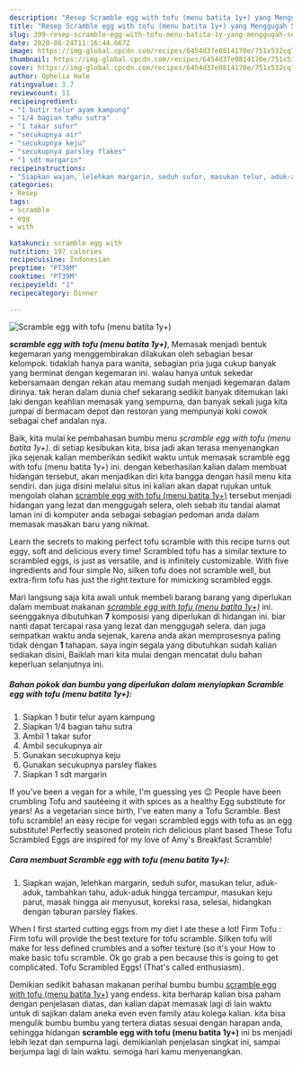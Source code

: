 ```yaml
---
description: "Resep Scramble egg with tofu (menu batita 1y+) yang Menggugah Selera"
title: "Resep Scramble egg with tofu (menu batita 1y+) yang Menggugah Selera"
slug: 399-resep-scramble-egg-with-tofu-menu-batita-1y-yang-menggugah-selera
date: 2020-08-24T11:16:44.667Z
image: https://img-global.cpcdn.com/recipes/6454d37e0814170e/751x532cq70/scramble-egg-with-tofu-menu-batita-1y-foto-resep-utama.jpg
thumbnail: https://img-global.cpcdn.com/recipes/6454d37e0814170e/751x532cq70/scramble-egg-with-tofu-menu-batita-1y-foto-resep-utama.jpg
cover: https://img-global.cpcdn.com/recipes/6454d37e0814170e/751x532cq70/scramble-egg-with-tofu-menu-batita-1y-foto-resep-utama.jpg
author: Ophelia Hale
ratingvalue: 3.7
reviewcount: 11
recipeingredient:
- "1 butir telur ayam kampung"
- "1/4 bagian tahu sutra"
- "1 takar sufor"
- "secukupnya air"
- "secukupnya keju"
- "secukupnya parsley flakes"
- "1 sdt margarin"
recipeinstructions:
- "Siapkan wajan, lelehkan margarin, seduh sufor, masukan telur, aduk-aduk, tambahkan tahu, aduk-aduk hingga tercampur, masukan keju parut, masak hingga air menyusut, koreksi rasa, selesai, hidangkan dengan taburan parsley flakes."
categories:
- Resep
tags:
- scramble
- egg
- with

katakunci: scramble egg with 
nutrition: 197 calories
recipecuisine: Indonesian
preptime: "PT30M"
cooktime: "PT39M"
recipeyield: "1"
recipecategory: Dinner

---
```



![Scramble egg with tofu (menu batita 1y+)](https://img-global.cpcdn.com/recipes/6454d37e0814170e/751x532cq70/scramble-egg-with-tofu-menu-batita-1y-foto-resep-utama.jpg)

<b><i>scramble egg with tofu (menu batita 1y+)</i></b>, Memasak menjadi bentuk kegemaran yang menggembirakan dilakukan oleh sebagian besar kelompok. tidaklah hanya para wanita, sebagian pria juga cukup banyak yang berminat dengan kegemaran ini. walau hanya untuk sekedar kebersamaan dengan rekan atau memang sudah menjadi kegemaran dalam dirinya. tak heran dalam dunia chef sekarang sedikit banyak ditemukan laki laki dengan keahlian memasak yang sempurna, dan banyak sekali juga kita jumpai di bermacam depot dan restoran yang mempunyai koki cowok sebagai chef andalan nya.

Baik, kita mulai ke pembahasan bumbu menu <i>scramble egg with tofu (menu batita 1y+)</i>. di setiap kesibukan kita, bisa jadi akan terasa menyenangkan jika sejenak kalian memberikan sedikit waktu untuk memasak scramble egg with tofu (menu batita 1y+) ini. dengan keberhasilan kalian dalam membuat hidangan tersebut, akan menjadikan diri kita bangga dengan hasil menu kita sendiri. dan juga disini melalui situs ini kalian akan dapat rujukan untuk mengolah olahan <u>scramble egg with tofu (menu batita 1y+)</u> tersebut menjadi hidangan yang lezat dan menggugah selera, oleh sebab itu tandai alamat laman ini di komputer anda sebagai sebagian pedoman anda dalam memasak masakan baru yang nikmat.

Learn the secrets to making perfect tofu scramble with this recipe turns out eggy, soft and delicious every time! Scrambled tofu has a similar texture to scrambled eggs, is just as versatile, and is infinitely customizable. With five ingredients and four simple No, silken tofu does not scramble well, but extra-firm tofu has just the right texture for mimicking scrambled eggs.


Mari langsung saja kita awali untuk membeli barang barang yang diperlukan dalam membuat makanan <u><i>scramble egg with tofu (menu batita 1y+)</i></u> ini. seenggaknya dibutuhkan <b>7</b> komposisi yang diperlukan di hidangan ini. biar nanti dapat tercapai rasa yang lezat dan menggugah selera. dan juga sempatkan waktu anda sejenak, karena anda akan memprosesnya paling tidak dengan <b>1</b> tahapan. saya ingin segala yang dibutuhkan sudah kalian sediakan disini, Baiklah mari kita mulai dengan mencatat dulu bahan keperluan selanjutnya ini.

<!--inarticleads1-->

##### Bahan pokok dan bumbu yang diperlukan dalam menyiapkan Scramble egg with tofu (menu batita 1y+):

1. Siapkan 1 butir telur ayam kampung
1. Siapkan 1/4 bagian tahu sutra
1. Ambil 1 takar sufor
1. Ambil secukupnya air
1. Gunakan secukupnya keju
1. Gunakan secukupnya parsley flakes
1. Siapkan 1 sdt margarin


If you&#39;ve been a vegan for a while, I&#39;m guessing yes 😉 People have been crumbling Tofu and sautéeing it with spices as a healthy Egg substitute for years! As a vegetarian since birth, I&#39;ve eaten many a Tofu Scramble. Best tofu scramble! an easy recipe for vegan scrambled eggs with tofu as an egg substitute! Perfectly seasoned protein rich delicious plant based These Tofu Scrambled Eggs are inspired for my love of Amy&#39;s Breakfast Scramble! 

<!--inarticleads2-->

##### Cara membuat Scramble egg with tofu (menu batita 1y+):

1. Siapkan wajan, lelehkan margarin, seduh sufor, masukan telur, aduk-aduk, tambahkan tahu, aduk-aduk hingga tercampur, masukan keju parut, masak hingga air menyusut, koreksi rasa, selesai, hidangkan dengan taburan parsley flakes.


When I first started cutting eggs from my diet I ate these a lot! Firm Tofu : Firm tofu will provide the best texture for tofu scramble. Silken tofu will make for less defined crumbles and a softer texture (so it&#39;s your How to make basic tofu scramble. Ok go grab a pen because this is going to get complicated. Tofu Scrambled Eggs! (That&#39;s called enthusiasm). 

Demikian sedikit bahasan makanan perihal bumbu bumbu <u>scramble egg with tofu (menu batita 1y+)</u> yang endess. kita berharap kalian bisa paham dengan penjelasan diatas, dan kalian dapat memasak lagi di lain waktu untuk di sajikan dalam aneka even even family atau kolega kalian. kita bisa mengulik bumbu bumbu yang tertera diatas sesuai dengan harapan anda, sehingga hidangan <b>scramble egg with tofu (menu batita 1y+)</b> ini bs menjadi lebih lezat dan sempurna lagi. demikianlah penjelasan singkat ini, sampai berjumpa lagi di lain waktu. semoga hari kamu menyenangkan.
